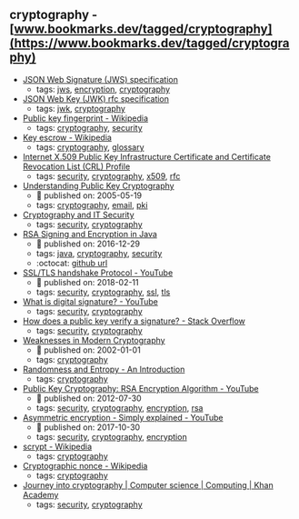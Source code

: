 cryptography - [www.bookmarks.dev/tagged/cryptography](https://www.bookmarks.dev/tagged/cryptography)
---
* [JSON Web Signature (JWS) specification](https://tools.ietf.org/html/rfc7515)
    * tags: [jws](../tagged/jws.md), [encryption](../tagged/encryption.md), [cryptography](../tagged/cryptography.md)
* [JSON Web Key (JWK) rfc specification](https://tools.ietf.org/html/rfc7517)
    * tags: [jwk](../tagged/jwk.md), [cryptography](../tagged/cryptography.md)
* [Public key fingerprint - Wikipedia](https://en.wikipedia.org/wiki/Public_key_fingerprint)
    * tags: [cryptography](../tagged/cryptography.md), [security](../tagged/security.md)
* [Key escrow - Wikipedia](https://en.wikipedia.org/wiki/Key_escrow)
    * tags: [cryptography](../tagged/cryptography.md), [glossary](../tagged/glossary.md)
* [Internet X.509 Public Key Infrastructure Certificate and Certificate Revocation List (CRL) Profile](https://tools.ietf.org/html/rfc5280)
    * tags: [security](../tagged/security.md), [cryptography](../tagged/cryptography.md), [x509](../tagged/x509.md), [rfc](../tagged/rfc.md)
* [Understanding Public Key Cryptography](https://technet.microsoft.com/en-us/library/aa998077(v=exchg.65).aspx)
    * :calendar: published on: 2005-05-19
    * tags: [cryptography](../tagged/cryptography.md), [email](../tagged/email.md), [pki](../tagged/pki.md)
* [Cryptography and IT Security](http://www.crypto-it.net/eng/index.html)
    * tags: [security](../tagged/security.md), [cryptography](../tagged/cryptography.md)
* [RSA Signing and Encryption in Java](http://niels.nu/blog/2016/java-rsa.html)
    * :calendar: published on: 2016-12-29
    * tags: [java](../tagged/java.md), [cryptography](../tagged/cryptography.md), [security](../tagged/security.md)
    * :octocat: [github url](https://gist.github.com/nielsutrecht/855f3bef0cf559d8d23e94e2aecd4ede)
* [SSL/TLS  handshake Protocol - YouTube](https://www.youtube.com/watch?v=sEkw8ZcxtFk&list=PLSNNzog5eydtwsdT__t5WtRgvpfMzpTc7&index=5)
    * :calendar: published on: 2018-02-11
    * tags: [security](../tagged/security.md), [cryptography](../tagged/cryptography.md), [ssl](../tagged/ssl.md), [tls](../tagged/tls.md)
* [What is digital signature? - YouTube](https://www.youtube.com/watch?v=TmA2QWSLSPg&list=PLSNNzog5eydtwsdT__t5WtRgvpfMzpTc7)
    * tags: [security](../tagged/security.md), [cryptography](../tagged/cryptography.md)
* [How does a public key verify a signature? - Stack Overflow](https://stackoverflow.com/questions/18257185/how-does-a-public-key-verify-a-signature/39210591#39210591)
    * tags: [security](../tagged/security.md), [cryptography](../tagged/cryptography.md)
* [Weaknesses in Modern Cryptography](https://www.giac.org/paper/gsec/634/weakness-modern-cryptography/101458)
    * :calendar: published on: 2002-01-01
    * tags: [cryptography](../tagged/cryptography.md)
* [Randomness and Entropy - An Introduction](https://www.sans.org/reading-room/whitepapers/vpns/randomness-entropy-introduction-874)
    * tags: [cryptography](../tagged/cryptography.md)
* [Public Key Cryptography: RSA Encryption Algorithm - YouTube](https://www.youtube.com/watch?v=wXB-V_Keiu8)
    * :calendar: published on: 2012-07-30
    * tags: [security](../tagged/security.md), [cryptography](../tagged/cryptography.md), [encryption](../tagged/encryption.md), [rsa](../tagged/rsa.md)
* [Asymmetric encryption - Simply explained - YouTube](https://www.youtube.com/watch?v=AQDCe585Lnc)
    * :calendar: published on: 2017-10-30
    * tags: [security](../tagged/security.md), [cryptography](../tagged/cryptography.md), [encryption](../tagged/encryption.md)
* [scrypt - Wikipedia](https://en.wikipedia.org/wiki/Scrypt)
    * tags: [cryptography](../tagged/cryptography.md)
* [Cryptographic nonce - Wikipedia](https://en.wikipedia.org/wiki/Cryptographic_nonce)
    * tags: [cryptography](../tagged/cryptography.md)
* [Journey into cryptography | Computer science | Computing |
Khan Academy](https://www.khanacademy.org/computing/computer-science/cryptography#modern-crypt)
    * tags: [security](../tagged/security.md), [cryptography](../tagged/cryptography.md)
